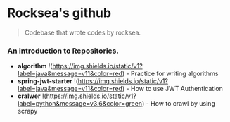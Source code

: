 # Rocksea's github

> Codebase that wrote codes by rocksea.

### An introduction to Repositories.

* **algorithm** !(https://img.shields.io/static/v1?label=java&message=v11&color=red) - Practice for writing algorithms
* **spring-jwt-starter** !(https://img.shields.io/static/v1?label=java&message=v11&color=red) - How to use JWT Authentication
* **cralwer** !(https://img.shields.io/static/v1?label=python&message=v3.6&color=green) - How to crawl by using scrapy
